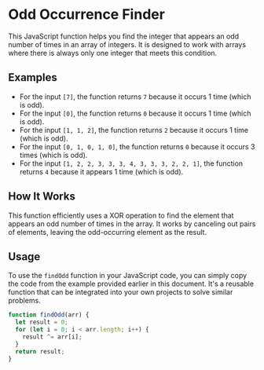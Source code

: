 # Odd Occurrence Finder

This JavaScript function helps you find the integer that appears an odd number of times in an array of integers. It is designed to work with arrays where there is always only one integer that meets this condition.

## Examples

- For the input `[7]`, the function returns `7` because it occurs 1 time (which is odd).
- For the input `[0]`, the function returns `0` because it occurs 1 time (which is odd).
- For the input `[1, 1, 2]`, the function returns `2` because it occurs 1 time (which is odd).
- For the input `[0, 1, 0, 1, 0]`, the function returns `0` because it occurs 3 times (which is odd).
- For the input `[1, 2, 2, 3, 3, 3, 4, 3, 3, 3, 2, 2, 1]`, the function returns `4` because it appears 1 time (which is odd).

## How It Works

This function efficiently uses a XOR operation to find the element that appears an odd number of times in the array. It works by canceling out pairs of elements, leaving the odd-occurring element as the result.

## Usage

To use the `findOdd` function in your JavaScript code, you can simply copy the code from the example provided earlier in this document. It's a reusable function that can be integrated into your own projects to solve similar problems.

```javascript
function findOdd(arr) {
  let result = 0;
  for (let i = 0; i < arr.length; i++) {
    result ^= arr[i];
  }
  return result;
}
